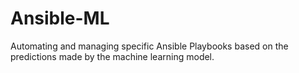 # Ansible-ML
Automating and managing specific Ansible Playbooks based on the predictions made by the machine learning model.

